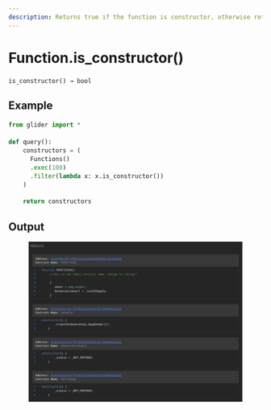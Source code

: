 ```yaml
---
description: Returns true if the function is constructor, otherwise returns false.
---
```


# Function.is\_constructor()

`is_constructor() → bool`

## Example

```python
from glider import *

def query():
    constructors = (
      Functions()
      .exec(100)
      .filter(lambda x: x.is_constructor())
    )

    return constructors
```

## Output

<figure><img src="../../../.gitbook/assets/image (2) (1) (1) (1) (1) (1) (1) (1) (1) (1) (1).png" alt=""><figcaption></figcaption></figure>
